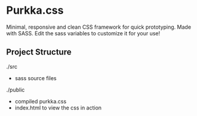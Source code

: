 # Purkka.css
Minimal, responsive and clean CSS framework for quick prototyping.
Made with SASS. Edit the sass variables to customize it for your use!

## Project Structure
./src
  - sass source files

./public
  - compiled purkka.css
  - index.html to view the css in action
